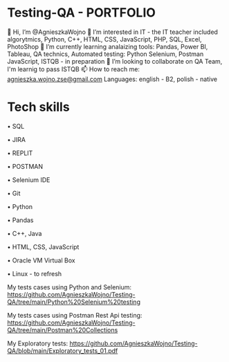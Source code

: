 # Testing-QA - PORTFOLIO
👋 Hi, I’m @AgnieszkaWojno
👀 I’m interested in IT - the IT teacher included algorytmics, Python, C++, HTML, CSS, JavaScript, PHP, SQL, Excel, PhotoShop
🌱 I’m currently learning analaizing tools: Pandas, Power BI, Tableau, QA technics, Automated testing: Python Selenium, Postman JavaScript, ISTQB - in preparation
💞️ I’m looking to collaborate on QA Team, I'm learnig to pass ISTQB
📫 How to reach me: agnieszka.wojno.zse@gmail.com
Languages: english - B2, polish - native

# Tech skills

•	SQL

•	JIRA

•	REPLIT

•	POSTMAN

•	Selenium IDE

•	Git

•	Python

•	Pandas

•	C++, Java

•	HTML, CSS, JavaScript

•	Oracle VM Virtual Box

•	Linux - to refresh


My tests cases using Python and Selenium:  https://github.com/AgnieszkaWojno/Testing-QA/tree/main/Python%20Selenium%20testing

My tests cases using Postman Rest Api testing: https://github.com/AgnieszkaWojno/Testing-QA/tree/main/Postman%20Collections

My Exploratory tests: https://github.com/AgnieszkaWojno/Testing-QA/blob/main/Exploratory_tests_01.pdf

